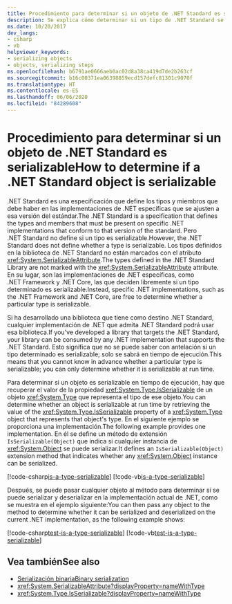```yaml
---
title: Procedimiento para determinar si un objeto de .NET Standard es serializable
description: Se explica cómo determinar si un tipo de .NET Standard se puede serializar en tiempo de ejecución.
ms.date: 10/20/2017
dev_langs:
- csharp
- vb
helpviewer_keywords:
- serializing objects
- objects, serializing steps
ms.openlocfilehash: b6791ae0666aeb0ac02d8a38ca419d7de2b263cf
ms.sourcegitcommit: b16c00371ea06398859ecd157defc81301c9070f
ms.translationtype: HT
ms.contentlocale: es-ES
ms.lasthandoff: 06/06/2020
ms.locfileid: "84289608"
---
```

# <a name="how-to-determine-if-a-net-standard-object-is-serializable"></a><span data-ttu-id="98dc9-103">Procedimiento para determinar si un objeto de .NET Standard es serializable</span><span class="sxs-lookup"><span data-stu-id="98dc9-103">How to determine if a .NET Standard object is serializable</span></span>

<span data-ttu-id="98dc9-104">.NET Standard es una especificación que define los tipos y miembros que debe haber en las implementaciones de .NET específicas que se ajusten a esa versión del estándar.</span><span class="sxs-lookup"><span data-stu-id="98dc9-104">The .NET Standard is a specification that defines the types and members that must be present on specific .NET implementations that conform to that version of the standard.</span></span> <span data-ttu-id="98dc9-105">Pero .NET Standard no define si un tipo es serializable.</span><span class="sxs-lookup"><span data-stu-id="98dc9-105">However, the .NET Standard does not define whether a type is serializable.</span></span> <span data-ttu-id="98dc9-106">Los tipos definidos en la biblioteca de .NET Standard no están marcados con el atributo <xref:System.SerializableAttribute>.</span><span class="sxs-lookup"><span data-stu-id="98dc9-106">The types defined in the .NET Standard Library are not marked with the <xref:System.SerializableAttribute> attribute.</span></span> <span data-ttu-id="98dc9-107">En su lugar, son las implementaciones de .NET específicas, como .NET Framework y .NET Core, las que deciden libremente si un tipo determinado es serializable.</span><span class="sxs-lookup"><span data-stu-id="98dc9-107">Instead, specific .NET implementations, such as the .NET Framework and .NET Core, are free to determine whether a particular type is serializable.</span></span>

<span data-ttu-id="98dc9-108">Si ha desarrollado una biblioteca que tiene como destino .NET Standard, cualquier implementación de .NET que admita .NET Standard podrá usar esa biblioteca.</span><span class="sxs-lookup"><span data-stu-id="98dc9-108">If you've developed a library that targets the .NET Standard, your library can be consumed by any .NET implementation that supports the .NET Standard.</span></span> <span data-ttu-id="98dc9-109">Esto significa que no se puede saber con antelación si un tipo determinado es serializable; solo se sabrá en tiempo de ejecución.</span><span class="sxs-lookup"><span data-stu-id="98dc9-109">This means that you cannot know in advance whether a particular type is serializable; you can only determine whether it is serializable at run time.</span></span>

<span data-ttu-id="98dc9-110">Para determinar si un objeto es serializable en tiempo de ejecución, hay que recuperar el valor de la propiedad <xref:System.Type.IsSerializable> de un objeto <xref:System.Type> que representa el tipo de ese objeto.</span><span class="sxs-lookup"><span data-stu-id="98dc9-110">You can determine whether an object is serializable at run time by retrieving the value of the <xref:System.Type.IsSerializable> property of a <xref:System.Type> object that represents that object's type.</span></span> <span data-ttu-id="98dc9-111">En el siguiente ejemplo se proporciona una implementación.</span><span class="sxs-lookup"><span data-stu-id="98dc9-111">The following example provides one implementation.</span></span> <span data-ttu-id="98dc9-112">En él se define un método de extensión `IsSerializable(Object)` que indica si cualquier instancia de <xref:System.Object> se puede serializar.</span><span class="sxs-lookup"><span data-stu-id="98dc9-112">It defines an `IsSerializable(Object)` extension method that indicates whether any <xref:System.Object> instance can be serialized.</span></span>

[!code-csharp[is-a-type-serializable](~/samples/snippets/standard/serialization/is-serializable/csharp/program.cs#2)]
[!code-vb[is-a-type-serializable](~/samples/snippets/standard/serialization/is-serializable/vb/library.vb#2)]

<span data-ttu-id="98dc9-113">Después, se puede pasar cualquier objeto al método para determinar si se puede serializar y deserializar en la implementación actual de .NET, como se muestra en el ejemplo siguiente:</span><span class="sxs-lookup"><span data-stu-id="98dc9-113">You can then pass any object to the method to determine whether it can be serialized and deserialized on the current .NET implementation, as the following example shows:</span></span>

[!code-csharp[test-is-a-type-serializable](~/samples/snippets/standard/serialization/is-serializable/csharp/program.cs#1)]
[!code-vb[test-is-a-type-serializable](~/samples/snippets/standard/serialization/is-serializable/vb/program.vb#1)]

## <a name="see-also"></a><span data-ttu-id="98dc9-114">Vea también</span><span class="sxs-lookup"><span data-stu-id="98dc9-114">See also</span></span>

- [<span data-ttu-id="98dc9-115">Serialización binaria</span><span class="sxs-lookup"><span data-stu-id="98dc9-115">Binary serialization</span></span>](binary-serialization.md)
- <xref:System.SerializableAttribute?displayProperty=nameWithType>
- <xref:System.Type.IsSerializable?displayProperty=nameWithType>
